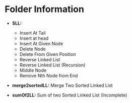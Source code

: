 # Folder Information

 - **SLL:**
	 - Insert At Tail
	 - Insert at head
	 - Insert At Given Node 	   
	 - Delete Node
 	 - Delete From Given Position
 	 - Reverse Linked List
 	 - Reverse Linked List (Recursion)
 	 - Middle Node
 	 - Remove Nth Node from End
 
 - **merge2sortedLL:** Merge Two Sorted Linked List
   
 - **sumOf2LL:** Sum of two Sorted Linked List (Incomplete)
